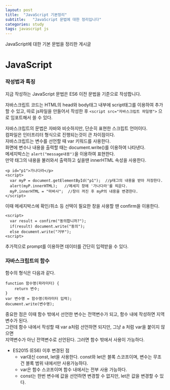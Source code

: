 ```yaml
---
layout: post
title:  "JavaScript 기본정리"
subtitle:   "JavaScript 문법에 대한 정리입니다"
categories: study
tags: javascript js
---
```


JavaScript에 대한 기본 문법을 정리한 게시글

# JavaScript

### 작성법과 특징

지금 작성하는 JavaScript 문법은 ES6 이전 문법을 기준으로 작성합니다.

자바스크립트 코드는 HTML의 head와 body태그 내부에 script태그를 이용하여 추가할 수 있고, 따로 js파일을 만들어서 작성한 후 
`<script src="자바스크립트 파일명">` 으로 임포트해서 쓸 수 있다.  

자바스크립트의 문법은 자바와 비슷하지만, 단순히 표현한 스크립트 언어이다.  
컴파일은 인터프리터 형식으로 진행되는것이 큰 차이점이다.  
자바스크립트는 변수를 선언할 때 var 키워드를 사용한다.  
화면에 변수나 내용을 출력할 때는 document.write()를 이용하여 나타낸다.  
메세지박스는 `alert("message내용")`을 이용하여 표현한다.  
만약 태그의 내용을 불러와서 출력하고 싶을땐 innerHTML 속성을 사용한다.  
~~~
<p id="p1">가나다라</p>
<script>
  var myP = document.getElementById("p1");  //p태그의 내용을 받아 저장한다. 
  alert(myP.innerHTML);   //메세지 창에 '가나다라'를 띄운다.
  myP.innerHTML = "마바사";  //창이 꺼진 후 myP의 내용을 변경한다.
</script>
~~~

이때 메세지박스에 확인/취소 등 선택이 필요한 창을 사용할 땐 confirm을 이용한다.  
~~~
<script>
  var result = confirm("동의합니까?");
  if(result) document.write("동의");
  else document.write("거부");
<script>
~~~

추가적으로 prompt를 이용하면 데이터를 간단히 입력받을 수 있다.  

### 자바스크립트의 함수

함수의 형식은 다음과 같다.
~~~
function 함수명(파라미터) {
    return 변수;
}
var 변수명 = 함수명(파라미터 입력);
document.write(변수명);
~~~

중요한 점은 이때 함수 밖에서 선언한 변수는 전역변수가 되고, 함수 내에 작성하면 지역변수가 된다.  
그런데 함수 내에서 작성할 때 var a처럼 선언하면 되지만, 그냥 a 처럼 var을 붙이지 않으면  
지역변수가 아닌 전역변수로 선언된다. 그러면 함수 밖에서 사용이 가능하다.  

* ES2015 (ES6) 이후 변경된 점
  * var대신 const, let을 사용한다.
    const와 let은 블록 스코프이며, 변수는 무조건 블록 범위 내에서만 사용가능하다.
  * var은 함수 스코프이며 함수 내에서는 전부 사용 가능하다.  
  * const는 한번 변수에 값을 선언하면 변경할 수 없지만, let은 값을 변경할 수 있다.  
  
